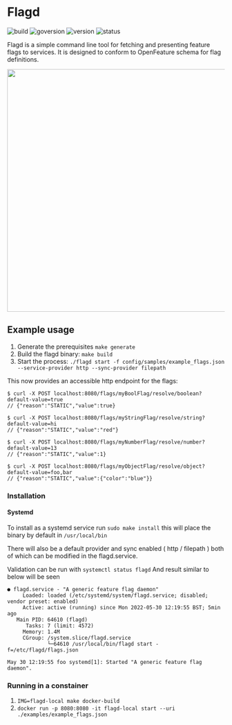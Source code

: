 # Flagd

![build](https://img.shields.io/github/workflow/status/open-feature/flagd/ci)
![goversion](https://img.shields.io/github/go-mod/go-version/open-feature/flagd/main)
![version](https://img.shields.io/badge/version-pre--alpha-green)
![status](https://img.shields.io/badge/status-not--for--production-red)

Flagd is a simple command line tool for fetching and presenting feature flags to services. It is designed to conform to OpenFeature schema for flag definitions.

<img src="images/of-flagd-0.png" width="560">

## Example usage

1. Generate the prerequisites `make generate`
2. Build the flagd binary: `make build`
3. Start the process: `./flagd start -f config/samples/example_flags.json --service-provider http --sync-provider filepath`

This now provides an accessible http endpoint for the flags:

```
$ curl -X POST localhost:8080/flags/myBoolFlag/resolve/boolean?default-value=true
// {"reason":"STATIC","value":true}

$ curl -X POST localhost:8080/flags/myStringFlag/resolve/string?default-value=hi
// {"reason":"STATIC","value":"red"}

$ curl -X POST localhost:8080/flags/myNumberFlag/resolve/number?default-value=13
// {"reason":"STATIC","value":1}

$ curl -X POST localhost:8080/flags/myObjectFlag/resolve/object?default-value=foo,bar
// {"reason":"STATIC","value":{"color":"blue"}}
```

### Installation

#### Systemd

To install as a systemd service run `sudo make install` this will place the binary by default in `/usr/local/bin`

There will also be a default provider and sync enabled ( http / filepath ) both of which can be modified in the flagd.service.

Validation can be run with `systemctl status flagd`
And result similar to below will be seen

```
● flagd.service - "A generic feature flag daemon"
     Loaded: loaded (/etc/systemd/system/flagd.service; disabled; vendor preset: enabled)
     Active: active (running) since Mon 2022-05-30 12:19:55 BST; 5min ago
   Main PID: 64610 (flagd)
      Tasks: 7 (limit: 4572)
     Memory: 1.4M
     CGroup: /system.slice/flagd.service
             └─64610 /usr/local/bin/flagd start -f=/etc/flagd/flags.json

May 30 12:19:55 foo systemd[1]: Started "A generic feature flag daemon".
```

### Running in a constainer

1. `IMG=flagd-local make docker-build`
2. `docker run -p 8080:8080 -it flagd-local start --uri ./examples/example_flags.json`
